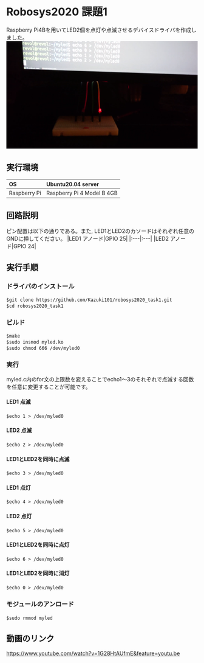 # Robosys2020 課題1
Raspberry Pi4Bを用いてLED2個を点灯や点滅させるデバイスドライバを作成しました。
![picture](https://github.com/Kazuki101/robosys2020_task1/blob/main/%E3%82%B9%E3%82%AF%E3%83%AA%E3%83%BC%E3%83%B3%E3%82%B7%E3%83%A7%E3%83%83%E3%83%88%20(912).png)
## 実行環境
|OS|Ubuntu20.04 server|
|:---|:---|
|Raspberry Pi|Raspberry Pi 4 Model B 4GB|
## 回路説明
ピン配置は以下の通りである。また, LED1とLED2のカソードはそれぞれ任意のGNDに挿してください。
|LED1 アノード|GPIO 25|
|:---|:---|
|LED2 アノード|GPIO 24|
## 実行手順
### ドライバのインストール
    $git clone https://github.com/Kazuki101/robosys2020_task1.git
    $cd robosys2020_task1
### ビルド
    $make
    $sudo insmod myled.ko
    $sudo chmod 666 /dev/myled0
### 実行
myled.c内のfor文の上限数を変えることでecho1～3のそれぞれで点滅する回数を任意に変更することが可能です。  
#### LED1 点滅
`$echo 1 > /dev/myled0`
#### LED2 点滅
`$echo 2 > /dev/myled0`
#### LED1とLED2を同時に点滅
`$echo 3 > /dev/myled0`
#### LED1 点灯
`$echo 4 > /dev/myled0`
#### LED2 点灯
`$echo 5 > /dev/myled0`
#### LED1とLED2を同時に点灯
`$echo 6 > /dev/myled0`
#### LED1とLED2を同時に消灯
`$echo 0 > /dev/myled0`
### モジュールのアンロード
`$sudo rmmod myled`
## 動画のリンク
https://www.youtube.com/watch?v=1G28HtAUfmE&feature=youtu.be
